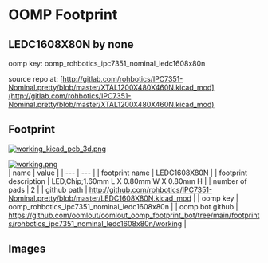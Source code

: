 # OOMP Footprint  
## LEDC1608X80N  by none  
  
oomp key: oomp_rohbotics_ipc7351_nominal_ledc1608x80n  
  
source repo at: [http://gitlab.com/rohbotics/IPC7351-Nominal.pretty/blob/master/XTAL1200X480X460N.kicad_mod](http://gitlab.com/rohbotics/IPC7351-Nominal.pretty/blob/master/XTAL1200X480X460N.kicad_mod)  
## Footprint  
  
[![working_kicad_pcb_3d.png](working_kicad_pcb_3d_600.png)](working_kicad_pcb_3d.png)  
  
[![working.png](working_600.png)](working.png)  
| name | value | 
| --- | --- | 
| footprint name | LEDC1608X80N | 
| footprint description | LED,Chip;1.60mm L X 0.80mm W X 0.80mm H | 
| number of pads | 2 | 
| github path | http://github.com/rohbotics/IPC7351-Nominal.pretty/blob/master/LEDC1608X80N.kicad_mod | 
| oomp key | oomp_rohbotics_ipc7351_nominal_ledc1608x80n | 
| oomp bot github | https://github.com/oomlout/oomlout_oomp_footprint_bot/tree/main/footprints/rohbotics_ipc7351_nominal_ledc1608x80n/working | 
## Images  
